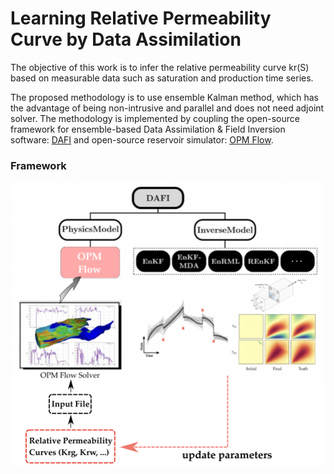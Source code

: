 # Learning Relative Permeability Curve by Data Assimilation

The objective of this work is to infer the relative permeability curve kr(S) based on measurable data such as saturation and production time series. 

The proposed methodology is to use ensemble Kalman method, which has the advantage of being non-intrusive and parallel and does not need adjoint solver. The methodology is implemented by coupling the open-source framework for ensemble-based Data Assimilation & Field Inversion software: [DAFI](https://dafi.readthedocs.io/en/latest/) and open-source reservoir simulator: [OPM Flow](https://opm-project.org/?page_id=19).

### Framework
<div align=center><img width="500" src="https://github.com/xuhuizhou-vt/KrCurve-Data-assimilation/blob/main/figs/Workflow.png"/></div>


